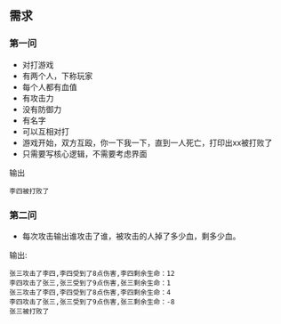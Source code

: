 ## 需求

### 第一问

* 对打游戏
* 有两个人，下称玩家
* 每个人都有血值
* 有攻击力
* 没有防御力
* 有名字
* 可以互相对打
* 游戏开始，双方互殴，你一下我一下，直到一人死亡，打印出xx被打败了
* 只需要写核心逻辑，不需要考虑界面

输出

	李四被打败了

### 第二问

* 每次攻击输出谁攻击了谁，被攻击的人掉了多少血，剩多少血。

输出:

    张三攻击了李四,李四受到了8点伤害,李四剩余生命：12
    李四攻击了张三,张三受到了9点伤害,张三剩余生命：1
    张三攻击了李四,李四受到了8点伤害,李四剩余生命：4
    李四攻击了张三,张三受到了9点伤害,张三剩余生命：-8
    张三被打败了
